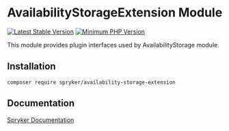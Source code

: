 # AvailabilityStorageExtension Module
[![Latest Stable Version](https://poser.pugx.org/spryker/availability-storage-extension/v/stable.svg)](https://packagist.org/packages/spryker/availability-storage-extension)
[![Minimum PHP Version](https://img.shields.io/badge/php-%3E%3D%207.3-8892BF.svg)](https://php.net/)

This module provides plugin interfaces used by AvailabilityStorage module.

## Installation

```
composer require spryker/availability-storage-extension
```

## Documentation

[Spryker Documentation](https://documentation.spryker.com/module_guide/overview.htm)
